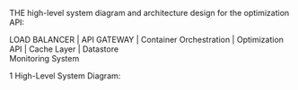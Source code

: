  THE high-level system diagram and architecture design for the optimization API: 
 
 LOAD BALANCER
     |
 API GATEWAY
     |
 Container Orchestration 
     |
  Optimization API
     |
  Cache Layer
    |
  Datastore             
  Monitoring System

  1 High-Level System Diagram:
  
     
